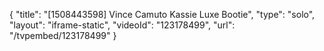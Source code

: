 {
    "title": "[1508443598] Vince Camuto Kassie Luxe Bootie",
    "type": "solo",
    "layout": "iframe-static",
    "videoId": "123178499",
    "url": "\/tvpembed\/123178499"
}